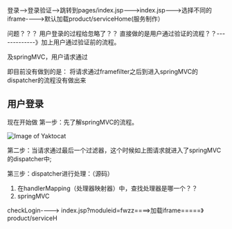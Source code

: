 登录-->登录验证-->跳转到pages/index.jsp--->index.jsp--->选择不同的iframe---->默认加载product/serviceHome(服务制作）


问题？？？
用户登录的过程给忽略了？？
直接做的是用户通过验证的流程？？-------------》加上用户通过验证前的流程。

及springMVC，用户请求通过


即目前没有做到的是：
将请求通过framefilter之后到进入springMVC的dispatcher的流程没有做出来
      
      
      
## 用户登录
现在开始做
第一步：先了解springMVC的流程。

![Image of Yaktocat](http://terasolunaorg.github.io/guideline/1.0.1.RELEASE/en/_images/RequestLifecycle.png)

第二步：当请求通过最后一个过滤器，这个时候如上图请求就进入了springMVC的dispatcher中;

第三步：dispatcher进行处理：（源码）
1. 在handlerMapping（处理器映射器）中，查找处理器是哪一个？？
1. springMVC

checkLogin----> index.jsp?moduleid=fwzz====>加载iframe=====》product/serviceH
